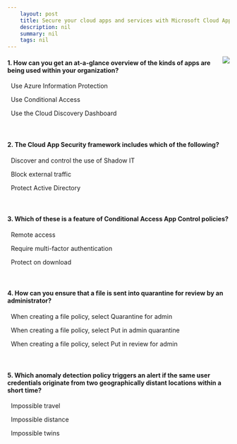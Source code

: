 ```yaml
---
    layout: post
    title: Secure your cloud apps and services with Microsoft Cloud App Security 
    description: nil
    summary: nil
    tags: nil
---
```



 <a target="_blank" href="https://docs.microsoft.com/en-us/learn/modules/microsoft-cloud-app-security/knowledge-check/"><i class="fas fa-external-link-alt"></i> </a>
 <img align="right" src="https://docs.microsoft.com/en-us/learn/achievements/generic-badge.svg">
####  1. How can you get an at-a-glance overview of the kinds of apps are being used within your organization?


<i class='far fa-square'></i> &nbsp;&nbsp;Use Azure Information Protection

<i class='far fa-square'></i> &nbsp;&nbsp;Use Conditional Access

<i class='fas fa-check-square' style='color: Dodgerblue;'></i> &nbsp;&nbsp;Use the Cloud Discovery Dashboard
<br />
<br />
<br />

####  2. The Cloud App Security framework includes which of the following?


<i class='fas fa-check-square' style='color: Dodgerblue;'></i> &nbsp;&nbsp;Discover and control the use of Shadow IT

<i class='far fa-square'></i> &nbsp;&nbsp;Block external traffic

<i class='far fa-square'></i> &nbsp;&nbsp;Protect Active Directory
<br />
<br />
<br />

####  3. Which of these is a feature of Conditional Access App Control policies?


<i class='far fa-square'></i> &nbsp;&nbsp;Remote access

<i class='far fa-square'></i> &nbsp;&nbsp;Require multi-factor authentication

<i class='fas fa-check-square' style='color: Dodgerblue;'></i> &nbsp;&nbsp;Protect on download
<br />
<br />
<br />

####  4. How can you ensure that a file is sent into quarantine for review by an administrator?


<i class='far fa-square'></i> &nbsp;&nbsp;When creating a file policy, select Quarantine for admin

<i class='fas fa-check-square' style='color: Dodgerblue;'></i> &nbsp;&nbsp;When creating a file policy, select Put in admin quarantine

<i class='far fa-square'></i> &nbsp;&nbsp;When creating a file policy, select Put in review for admin
<br />
<br />
<br />

####  5. Which anomaly detection policy triggers an alert if the same user credentials originate from two geographically distant locations within a short time?


<i class='fas fa-check-square' style='color: Dodgerblue;'></i> &nbsp;&nbsp;Impossible travel

<i class='far fa-square'></i> &nbsp;&nbsp;Impossible distance

<i class='far fa-square'></i> &nbsp;&nbsp;Impossible twins
<br />
<br />
<br />
